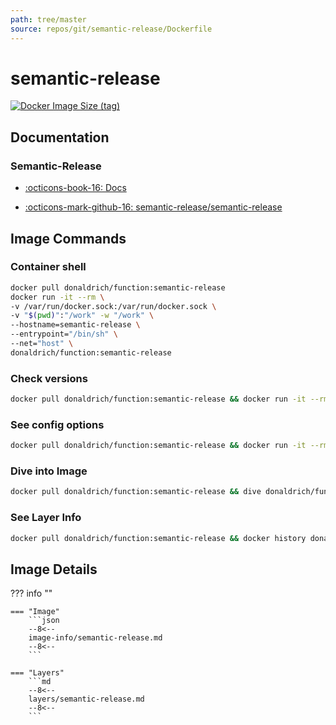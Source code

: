 ```yaml
---
path: tree/master
source: repos/git/semantic-release/Dockerfile
---
```


# semantic-release

[![Docker Image Size (tag)](https://img.shields.io/docker/image-size/donaldrich/function/semantic-release?color=blue&label=donaldrich/function:semantic-release&logo=docker&style=flat-square)](https://hub.docker.com/r/donaldrich/function/semantic-release)

## Documentation

### Semantic-Release

- [:octicons-book-16: Docs](https://semantic-release.gitbook.io/semantic-release)

- [:octicons-mark-github-16: semantic-release/semantic-release](https://github.com/semantic-release/semantic-release)

## Image Commands

### Container shell

```sh
docker pull donaldrich/function:semantic-release
docker run -it --rm \
-v /var/run/docker.sock:/var/run/docker.sock \
-v "$(pwd)":"/work" -w "/work" \
--hostname=semantic-release \
--entrypoint="/bin/sh" \
--net="host" \
donaldrich/function:semantic-release
```

### Check versions

```sh
docker pull donaldrich/function:semantic-release && docker run -it --rm  donaldrich/function:semantic-release validate
```

### See config options

```sh
docker pull donaldrich/function:semantic-release && docker run -it --rm  donaldrich/function:semantic-release help
```

### Dive into Image

```sh
docker pull donaldrich/function:semantic-release && dive donaldrich/function:semantic-release
```

### See Layer Info

```sh
docker pull donaldrich/function:semantic-release && docker history donaldrich/function:semantic-release
```

## Image Details

??? info ""

    === "Image"
        ```json
        --8<--
        image-info/semantic-release.md
        --8<--
        ```

    === "Layers"
        ```md
        --8<--
        layers/semantic-release.md
        --8<--
        ```
